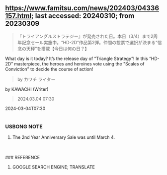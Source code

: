 
## https://www.famitsu.com/news/202403/04336157.html; last accessed: 20240310; from 20230309

> 『トライアングルストラテジー』が発売された日。本日（3/4）まで2周年記念セール実施中。“HD-2D”作品第2弾。仲間の投票で選択が決まる“信念の天秤”を搭載【今日は何の日？】

What day is it today? It’s the release day of “Triangle Strategy”! In this “HD-2D” masterpiece, the heroes and heroines vote using the "Scales of Conviction" to decide the course of action!

> by カワチ ライター

by KAWACHI (Writer)

> 2024.03.04 07:30

2024-03-04T07:30
<br/>
<br/>
### USBONG NOTE

1) The 2nd Year Anniversary Sale was until March 4. 
<br/>
<br/>
### REFERENCE

1) GOOGLE SEARCH ENGINE; TRANSLATE
